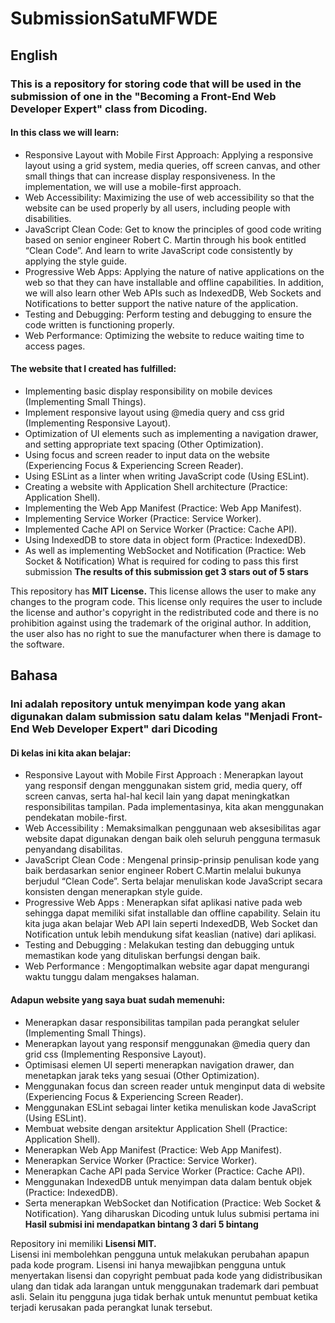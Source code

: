 # SubmissionSatuMFWDE

## English
### This is a repository for storing code that will be used in the submission of one in the "Becoming a Front-End Web Developer Expert" class from Dicoding.

#### In this class we will learn:
- Responsive Layout with Mobile First Approach: Applying a responsive layout using a grid system, media queries, off screen canvas, and other small things that can increase display responsiveness. In the implementation, we will use a mobile-first approach.
- Web Accessibility: Maximizing the use of web accessibility so that the website can be used properly by all users, including people with disabilities.
- JavaScript Clean Code: Get to know the principles of good code writing based on senior engineer Robert C. Martin through his book entitled “Clean Code”. And learn to write JavaScript code consistently by applying the style guide.
- Progressive Web Apps: Applying the nature of native applications on the web so that they can have installable and offline capabilities. In addition, we will also learn other Web APIs such as IndexedDB, Web Sockets and Notifications to better support the native nature of the application.
- Testing and Debugging: Perform testing and debugging to ensure the code written is functioning properly.
- Web Performance: Optimizing the website to reduce waiting time to access pages.

#### The website that I created has fulfilled:
- Implementing basic display responsibility on mobile devices (Implementing Small Things).
- Implement responsive layout using @media query and css grid (Implementing Responsive Layout).
- Optimization of UI elements such as implementing a navigation drawer, and setting appropriate text spacing (Other Optimization).
- Using focus and screen reader to input data on the website (Experiencing Focus & Experiencing Screen Reader).
- Using ESLint as a linter when writing JavaScript code (Using ESLint).
- Creating a website with Application Shell architecture (Practice: Application Shell).
- Implementing the Web App Manifest (Practice: Web App Manifest).
- Implementing Service Worker (Practice: Service Worker).
- Implemented Cache API on Service Worker (Practice: Cache API).
- Using IndexedDB to store data in object form (Practice: IndexedDB).
- As well as implementing WebSocket and Notification (Practice: Web Socket & Notification)
What is required for coding to pass this first submission
**The results of this submission get 3 stars out of 5 stars**

This repository has **MIT License.**
This license allows the user to make any changes to the program code. This license only requires the user to include the license and author's copyright in the redistributed code and there is no prohibition against using the trademark of the original author. In addition, the user also has no right to sue the manufacturer when there is damage to the software.

## Bahasa
### Ini adalah repository untuk menyimpan kode yang akan digunakan dalam submission satu dalam kelas "Menjadi Front-End Web Developer Expert" dari Dicoding

#### Di kelas ini kita akan belajar:
- Responsive Layout with Mobile First Approach : Menerapkan layout yang responsif dengan menggunakan sistem grid, media query, off screen canvas, serta hal-hal kecil lain yang dapat meningkatkan responsibilitas tampilan. Pada implementasinya, kita akan menggunakan pendekatan mobile-first.
- Web Accessibility : Memaksimalkan penggunaan web aksesibilitas agar website dapat digunakan dengan baik oleh seluruh pengguna termasuk penyandang disabilitas.
- JavaScript Clean Code : Mengenal prinsip-prinsip penulisan kode yang baik berdasarkan senior engineer Robert C.Martin melalui bukunya berjudul “Clean Code”. Serta belajar menuliskan kode JavaScript secara konsisten dengan menerapkan style guide.
- Progressive Web Apps : Menerapkan sifat aplikasi native pada web sehingga dapat memiliki sifat installable dan offline capability. Selain itu kita juga akan belajar Web API lain seperti IndexedDB, Web Socket dan Notification untuk lebih mendukung sifat keaslian (native) dari aplikasi.
- Testing and Debugging : Melakukan testing dan debugging untuk memastikan kode yang dituliskan berfungsi dengan baik.
- Web Performance : Mengoptimalkan website agar dapat mengurangi waktu tunggu dalam mengakses halaman.

#### Adapun website yang saya buat sudah memenuhi:    
- Menerapkan dasar responsibilitas tampilan pada perangkat seluler (Implementing Small Things).
- Menerapkan layout yang responsif menggunakan @media query dan grid css (Implementing Responsive Layout).
- Optimisasi elemen UI seperti menerapkan navigation drawer, dan menetapkan jarak teks yang sesuai (Other Optimization).
- Menggunakan focus dan screen reader untuk menginput data di website (Experiencing Focus & Experiencing Screen Reader).
- Menggunakan ESLint sebagai linter ketika menuliskan kode JavaScript (Using ESLint).
- Membuat website dengan arsitektur Application Shell (Practice: Application Shell).
- Menerapkan Web App Manifest (Practice: Web App Manifest).
- Menerapkan Service Worker (Practice: Service Worker).
- Menerapkan Cache API pada Service Worker (Practice: Cache API).
- Menggunakan IndexedDB untuk menyimpan data dalam bentuk objek (Practice: IndexedDB).
- Serta menerapkan WebSocket dan Notification (Practice: Web Socket & Notification).
Yang diharuskan Dicoding untuk lulus submisi pertama ini
**Hasil submisi ini mendapatkan bintang 3 dari 5 bintang**

Repository ini memiliki **Lisensi MIT.**      
Lisensi ini membolehkan pengguna untuk melakukan perubahan apapun pada kode program. Lisensi ini hanya mewajibkan pengguna untuk menyertakan lisensi dan copyright pembuat pada kode yang didistribusikan ulang dan tidak ada larangan untuk menggunakan trademark dari pembuat asli. Selain itu pengguna juga tidak berhak untuk menuntut pembuat ketika terjadi kerusakan pada perangkat lunak tersebut.
